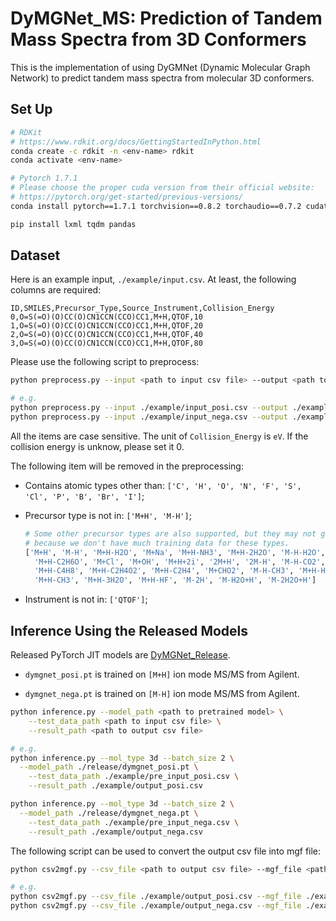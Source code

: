 <!--
 * @Date: 2022-03-03 16:18:45
 * @LastEditors: yuhhong
 * @LastEditTime: 2022-12-11 01:00:20
-->
# DyMGNet_MS: Prediction of Tandem Mass Spectra from 3D Conformers

This is the implementation of using DyGMNet (Dynamic Molecular Graph Network) to predict tandem mass spectra from molecular 3D conformers. 



## Set Up

```bash
# RDKit
# https://www.rdkit.org/docs/GettingStartedInPython.html
conda create -c rdkit -n <env-name> rdkit
conda activate <env-name>

# Pytorch 1.7.1
# Please choose the proper cuda version from their official website:
# https://pytorch.org/get-started/previous-versions/
conda install pytorch==1.7.1 torchvision==0.8.2 torchaudio==0.7.2 cudatoolkit=11.0 -c pytorch

pip install lxml tqdm pandas
```



## Dataset

Here is an example input, `./example/input.csv`. At least, the following columns are required: 

```csv
ID,SMILES,Precursor_Type,Source_Instrument,Collision_Energy
0,O=S(=O)(O)CC(O)CN1CCN(CCO)CC1,M+H,QTOF,10
1,O=S(=O)(O)CC(O)CN1CCN(CCO)CC1,M+H,QTOF,20
2,O=S(=O)(O)CC(O)CN1CCN(CCO)CC1,M+H,QTOF,40
3,O=S(=O)(O)CC(O)CN1CCN(CCO)CC1,M+H,QTOF,80
```

Please use the following script to preprocess:

```bash
python preprocess.py --input <path to input csv file> --output <path to output csv file>

# e.g.
python preprocess.py --input ./example/input_posi.csv --output ./example/pre_input_posi.csv 
python preprocess.py --input ./example/input_nega.csv --output ./example/pre_input_nega.csv 
```

All the items are case sensitive. The unit of `Collision_Energy` is `eV`. If the collision energy is unknow, please set it 0. 

The following item will be removed in the preprocessing: 

- Contains atomic types other than: `['C', 'H', 'O', 'N', 'F', 'S', 'Cl', 'P', 'B', 'Br', 'I']`; 

- Precursor type is not in: `['M+H', 'M-H']`; 

  ```bash
  # Some other precursor types are also supported, but they may not get high-accurat, 
  # because we don't have much training data for these types. 
  ['M+H', 'M-H', 'M+H-H2O', 'M+Na', 'M+H-NH3', 'M+H-2H2O', 'M-H-H2O', 'M+NH4', 'M+H-CH4O', 'M+2Na-H', 
    'M+H-C2H6O', 'M+Cl', 'M+OH', 'M+H+2i', '2M+H', '2M-H', 'M-H-CO2', 'M+2H', 'M-H+2i', 'M+H-CH2O2', 
    'M+H-C4H8', 'M+H-C2H4O2', 'M+H-C2H4', 'M+CHO2', 'M-H-CH3', 'M+H-H2O+2i', 'M+H-C2H2O', 'M+H-C3H6', 
    'M+H-CH3', 'M+H-3H2O', 'M+H-HF', 'M-2H', 'M-H2O+H', 'M-2H2O+H']
  ```

- Instrument is not in: `['QTOF']`; 



## Inference Using the Released Models

Released PyTorch JIT models are [DyMGNet_Release](https://drive.google.com/drive/folders/1fWx3d8vCPQi-U-obJ3kVL3XiRh75x5Ce?usp=sharing). 

- `dymgnet_posi.pt` is trained on `[M+H]` ion mode MS/MS from Agilent. 

- `dymgnet_nega.pt` is trained on `[M-H]` ion mode MS/MS from Agilent.

```bash
python inference.py --model_path <path to pretrained model> \
	--test_data_path <path to input csv file> \
	--result_path <path to output csv file>

# e.g.
python inference.py --mol_type 3d --batch_size 2 \
  --model_path ./release/dymgnet_posi.pt \
	--test_data_path ./example/pre_input_posi.csv \
	--result_path ./example/output_posi.csv

python inference.py --mol_type 3d --batch_size 2 \
  --model_path ./release/dymgnet_nega.pt \
	--test_data_path ./example/pre_input_nega.csv \
	--result_path ./example/output_nega.csv
```

The following script can be used to convert the output csv file into mgf file: 

```bash
python csv2mgf.py --csv_file <path to output csv file> --mgf_file <path to output mgf file>

# e.g.
python csv2mgf.py --csv_file ./example/output_posi.csv --mgf_file ./example/output_posi.mgf
python csv2mgf.py --csv_file ./example/output_nega.csv --mgf_file ./example/output_nega.mgf
```



<!-- ## Update Later

Now we support both `.mgf` and `.csv` format data. To evaluate the model (which means we know the experimental mass spectra), please input the `.mgf` data. For only inference (which means we don't know the experimental mass spectra), please input the `.csv` data. 

### MGF Dataset

Here is an example input, `./example/input.mgf`. At least, the following attributes are required:

```mgf
BEGIN IONS
TITLE=<title>
PEPMASS=<or 'PrecursorMZ' in NIST20 library, 'EXACT MASS' in Agilent library>
PRECURSOR_TYPE=<precursor type>
SOURCE_INSTRUMENT=<source instrument>
COLLISION_ENERGY=<collision energy>
SMILES=<SMILES>
<m/z and intensity>
END IONS
```

Please do the preprocess by: 

```bash
python preprocess.py --input <path to input mgf file> --output <path to output mgf file>

# e.g.
python preprocess.py --input ./example/input.mgf --output ./example/pre_input.mgf 
``` 

## Train & Eval-->

